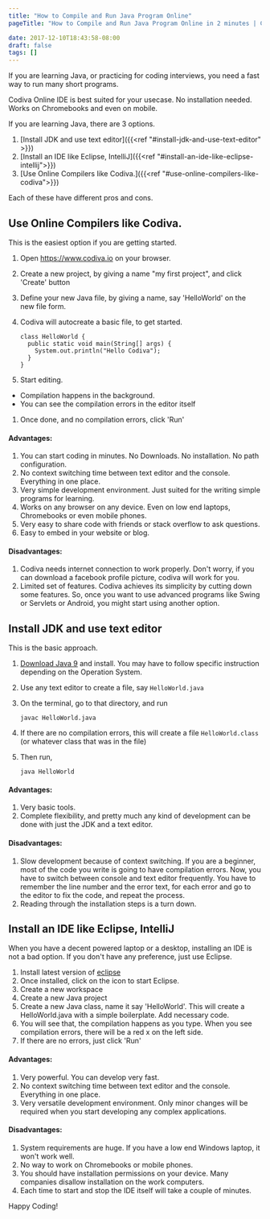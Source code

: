 ```yaml
---
title: "How to Compile and Run Java Program Online"
pageTitle: "How to Compile and Run Java Program Online in 2 minutes | Codiva Online Compiler Blog"

date: 2017-12-10T18:43:58-08:00
draft: false
tags: []
---
```


If you are learning Java, or practicing for coding interviews, you need a fast way to run many short programs. 


Codiva Online IDE is best suited for your usecase. No installation needed. Works on Chromebooks and even on mobile.
<!--more-->

If you are learning Java, there are 3 options.

1. [Install JDK and use text editor]({{<ref "#install-jdk-and-use-text-editor" >}}) 
1. [Install an IDE like Eclipse, IntelliJ]({{<ref "#install-an-ide-like-eclipse-intellij">}})
1. [Use Online Compilers like Codiva.]({{<ref "#use-online-compilers-like-codiva">}})

Each of these have different pros and cons.

## Use Online Compilers like Codiva.
This is the easiest option if you are getting started.

1. Open <https://www.codiva.io> on your browser.
1. Create a new project, by giving a name "my first project", and click 'Create' button
1. Define your new Java file, by giving a name, say 'HelloWorld' on the new file form.
1. Codiva will autocreate a basic file, to get started.
	```
	class HelloWorld {
	  public static void main(String[] args) {    
	    System.out.println("Hello Codiva");
	  }
	}
	```

1. Start editing. 
  * Compilation happens in the background. 
  * You can see the compilation errors in the editor itself
1. Once done, and no compilation errors, click 'Run'


#### Advantages:

1. You can start coding in minutes. No Downloads. No installation. No path configuration.
1. No context switching time between text editor and the console. Everything in one place.
1. Very simple development environment. Just suited for the writing simple programs for learning.
1. Works on any browser on any device. Even on low end laptops, Chromebooks or even mobile phones.
1. Very easy to share code with friends or stack overflow to ask questions.
1. Easy to embed in your website or blog.

#### Disadvantages:

1. Codiva needs internet connection to work properly. Don't worry, if you can download a facebook profile picture, codiva will work for you.
1. Limited set of features. Codiva achieves its simplicity by cutting down some features. So, once you want to use advanced programs like Swing or Servlets or Android, you might start using another option.


## Install JDK and use text editor

This is the basic approach. 

1. [Download Java 9](https://docs.oracle.com/javase/9/install/overview-jdk-9-and-jre-9-installation.htm#JSJIG-GUID-8677A77F-231A-40F7-98B9-1FD0B48C346A) and install. You may have to follow specific instruction depending on the Operation System.
1. Use any text editor to create a file, say `HelloWorld.java`
1. On the terminal, go to that directory, and run

    ```
    javac HelloWorld.java
    ```
1. If there are no compilation errors, this will create a file `HelloWorld.class` (or whatever class that was in the file)
1. Then run, 
    ```
    java HelloWorld
    ```


#### Advantages:

1. Very basic tools.
1. Complete flexibility, and pretty much any kind of development can be done with just the JDK and a text editor.

#### Disadvantages:

1. Slow development because of context switching. If you are a beginner, most of the code you write is going to have compilation errors. Now, you have to switch between console and text editor frequently. You have to remember the line number and the error text, for each error and go to the editor to fix the code, and repeat the process.
1. Reading through the installation steps is a turn down. 

## Install an IDE like Eclipse, IntelliJ

When you have a decent powered laptop or a desktop, installing an IDE is not a bad option. If you don't have any preference, just use Eclipse.

1. Install latest version of [eclipse](http://www.eclipse.org/downloads/packages/eclipse-ide-java-developers/oxygen2)
1. Once installed, click on the icon to start Eclipse.
1. Create a new workspace
1. Create a new Java project
1. Create a new Java class, name it say 'HelloWorld'. This will create a HelloWorld.java with a simple boilerplate. Add necessary code.
1. You will see that, the compilation happens as you type. When you see compilation errors, there will be a red x on the left side.
1. If there are no errors, just click 'Run'


#### Advantages:

1. Very powerful. You can develop very fast.
1. No context switching time between text editor and the console. Everything in one place.
1. Very versatile development environment. Only minor changes will be required when you start developing any complex applications.

#### Disadvantages:

1. System requirements are huge. If you have a low end Windows laptop, it won't work well.
1. No way to work on Chromebooks or mobile phones.
1. You should have installation permissions on your device. Many companies disallow installation on the work computers.
1. Each time to start and stop the IDE itself will take a couple of minutes.



Happy Coding!
